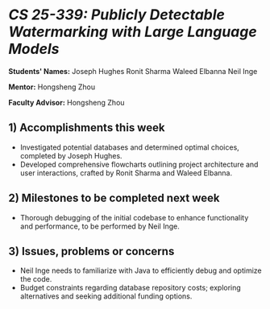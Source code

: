 # *CS 25-339: Publicly Detectable Watermarking with Large Language Models*

**Students' Names:**
Joseph Hughes
Ronit Sharma
Waleed Elbanna
Neil Inge

**Mentor:**
Hongsheng Zhou

**Faculty Advisor:**
Hongsheng Zhou

## 1) Accomplishments this week ##
   - Investigated potential databases and determined optimal choices, completed by Joseph Hughes.
   - Developed comprehensive flowcharts outlining project architecture and user interactions, crafted by Ronit Sharma and Waleed Elbanna.

## 2) Milestones to be completed next week ##
   - Thorough debugging of the initial codebase to enhance functionality and performance, to be performed by Neil Inge.

## 3) Issues, problems or concerns ##
   - Neil Inge needs to familiarize with Java to efficiently debug and optimize the code.
   - Budget constraints regarding database repository costs; exploring alternatives and seeking additional funding options.






   


